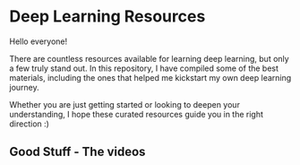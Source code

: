 # Deep Learning Resources
Hello everyone!

There are countless resources available for learning deep learning, but only a few truly stand out. In this repository, I have compiled some of the best materials, including the ones that helped me kickstart my own deep learning journey.

Whether you are just getting started or looking to deepen your understanding, I hope these curated resources guide you in the right direction :)

## Good Stuff - The videos
